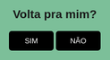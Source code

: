 DOCTYPE html>
<html lang="en">

<head>
    <meta charset="UTF-8">
    <meta name="viewport" content="width=device-width, initial-scale=1.0">
    <title>Volta pra mim?</title>
    <script></script>
</head>

<body>
    <div id="content">
        <h2>Volta pra mim?</h2>
        <button class="btn" onclick="sim()">SIM</button>
        <button class="btn" onclick="desvia(this)" onmouseover="desvia(this)">NÃO</button>
    </div>
</body>

<style>
    #content {
        background: #7cbf99;
        width: 100%;
        height: 100%;
        position: fixed;
        top: 0;
        left: 0;
        padding: 10px;
        text-align: center;
        font-family: sans-serif;
    }

    .btn {
        background: #000000;
    color: white;
    border: none;
    padding: 10px;
    width: 80px;
    border-radius: 5px;
    }
</style>

<script>
    function sim() {
        alert("te amo um monte, tava morrendo de saudade! <3 - Mai")
    }

    function desvia(t) {
        var btn = t;
        btn.style.position = 'absolute';
        btn.style.bottom = geraPosicao(10, 90);
        btn.style.left = geraPosicao(10, 90);
        console.log("Opa, desviei...");
    }

    function geraPosicao(min, max) {
        return (Math.random() * (max - min) + min) + "%";
    }
</script>

</html>
